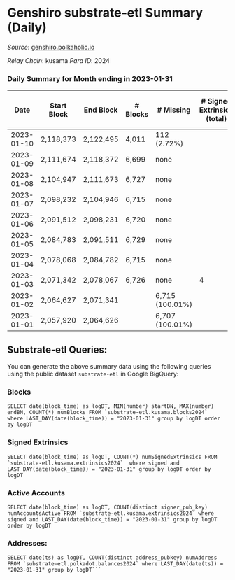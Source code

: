 # Genshiro substrate-etl Summary (Daily)

_Source_: [genshiro.polkaholic.io](https://genshiro.polkaholic.io)

*Relay Chain*: kusama
*Para ID*: 2024



### Daily Summary for Month ending in 2023-01-31


| Date | Start Block | End Block | # Blocks | # Missing | # Signed Extrinsics (total) | # Active Accounts | # Addresses with Balances | # Events | # Transfers | # XCM Transfers In | # XCM Transfers Out |
| ---- | ----------- | --------- | -------- | --------- | --------------------------- | ----------------- | ------------------------- | -------- | ----------- | ------------------ | ------------------- |
| 2023-01-10 | 2,118,373 | 2,122,495 | 4,011 | 112 (2.72%) |  |  |  | 8,029 |   |   |   |
| 2023-01-09 | 2,111,674 | 2,118,372 | 6,699 | none  |  |  | 25 | 13,409 |   |   |   |
| 2023-01-08 | 2,104,947 | 2,111,673 | 6,727 | none  |  |  |  | 13,465 |   |   |   |
| 2023-01-07 | 2,098,232 | 2,104,946 | 6,715 | none  |  |  |  | 13,447 |   |   |   |
| 2023-01-06 | 2,091,512 | 2,098,231 | 6,720 | none  |  |  |  | 13,452 |   |   |   |
| 2023-01-05 | 2,084,783 | 2,091,511 | 6,729 | none  |  |  | 25 | 13,469 |   |   |   |
| 2023-01-04 | 2,078,068 | 2,084,782 | 6,715 | none  |  |  | 25 | 13,453 |   | 2  |   |
| 2023-01-03 | 2,071,342 | 2,078,067 | 6,726 | none  | 4 | 2 | 25 | 13,481 |   |   |   |
| 2023-01-02 | 2,064,627 | 2,071,341 |  | 6,715 (100.01%) |  |  |  |  |   | 1  |   |
| 2023-01-01 | 2,057,920 | 2,064,626 |  | 6,707 (100.01%) |  |  |  |  |   |   |   |

## Substrate-etl Queries:
You can generate the above summary data using the following queries using the public dataset `substrate-etl` in Google BigQuery:


### Blocks
```
SELECT date(block_time) as logDT, MIN(number) startBN, MAX(number) endBN, COUNT(*) numBlocks FROM `substrate-etl.kusama.blocks2024`  where LAST_DAY(date(block_time)) = "2023-01-31" group by logDT order by logDT
```


### Signed Extrinsics
```
SELECT date(block_time) as logDT, COUNT(*) numSignedExtrinsics FROM `substrate-etl.kusama.extrinsics2024`  where signed and LAST_DAY(date(block_time)) = "2023-01-31" group by logDT order by logDT
```


### Active Accounts
```
SELECT date(block_time) as logDT, COUNT(distinct signer_pub_key) numAccountsActive FROM `substrate-etl.kusama.extrinsics2024` where signed and LAST_DAY(date(block_time)) = "2023-01-31" group by logDT order by logDT
```


### Addresses:
```
SELECT date(ts) as logDT, COUNT(distinct address_pubkey) numAddress FROM `substrate-etl.polkadot.balances2024` where LAST_DAY(date(ts)) = "2023-01-31" group by logDT```

